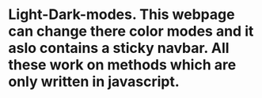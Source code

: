 # Light-Dark-modes. This webpage can change there color modes and it aslo contains a sticky navbar. All these work on methods which are only written in javascript.
